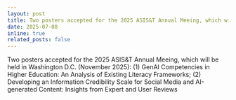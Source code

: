 ```yaml
---
layout: post
title: Two posters accepted for the 2025 ASIS&T Annual Meeing, which will be held in Washington D.C. (November 2025)--(1) GenAI Competencies in Higher Education: An Analysis of Existing Literacy Frameworks; (2) Developing an Information Credibility Scale for Social Media and AI-generated Content: Insights from Expert and User Reviews
date: 2025-07-08
inline: true
related_posts: false
---
```


Two posters accepted for the 2025 ASIS&T Annual Meeing, which will be held in Washington D.C. (November 2025): (1) GenAI Competencies in Higher Education: An Analysis of Existing Literacy Frameworks; (2) Developing an Information Credibility Scale for Social Media and AI-generated Content: Insights from Expert and User Reviews